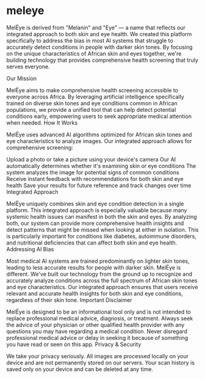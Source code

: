# meleye
MelËye is derived from "Melanin" and "Eye" — a name that reflects our integrated approach to both skin and eye health. 
We created this platform specifically to address the bias in most AI systems that struggle to accurately detect conditions in people with darker skin tones. By focusing on the unique characteristics of African skin and eyes together, we're building technology that provides comprehensive health screening that truly serves everyone.


Our Mission

MelËye aims to make comprehensive health screening accessible to everyone across Africa. By leveraging artificial intelligence specifically trained on diverse skin tones and eye conditions common in African populations, we provide a unified tool that can help detect potential conditions early, empowering users to seek appropriate medical attention when needed.
How It Works

MelËye uses advanced AI algorithms optimized for African skin tones and eye characteristics to analyze images. Our integrated approach allows for comprehensive screening:

Upload a photo or take a picture using your device's camera
Our AI automatically determines whether it's examining skin or eye conditions
The system analyzes the image for potential signs of common conditions
Receive instant feedback with recommendations for both skin and eye health
Save your results for future reference and track changes over time
Integrated Approach

MelËye uniquely combines skin and eye condition detection in a single platform. This integrated approach is especially valuable because many systemic health issues can manifest in both the skin and eyes. By analyzing both, our system can provide more comprehensive health insights and detect patterns that might be missed when looking at either in isolation. This is particularly important for conditions like diabetes, autoimmune disorders, and nutritional deficiencies that can affect both skin and eye health.
Addressing AI Bias

Most medical AI systems are trained predominantly on lighter skin tones, leading to less accurate results for people with darker skin. MelËye is different. We've built our technology from the ground up to recognize and accurately analyze conditions across the full spectrum of African skin tones and eye characteristics. Our integrated approach ensures that users receive relevant and accurate health insights for both skin and eye conditions, regardless of their skin tone.
Important Disclaimer

MelËye is designed to be an informational tool only and is not intended to replace professional medical advice, diagnosis, or treatment. Always seek the advice of your physician or other qualified health provider with any questions you may have regarding a medical condition. Never disregard professional medical advice or delay in seeking it because of something you have read or seen on this app.
Privacy & Security

We take your privacy seriously. All images are processed locally on your device and are not permanently stored on our servers. Your scan history is saved only on your device and can be deleted at any time.
